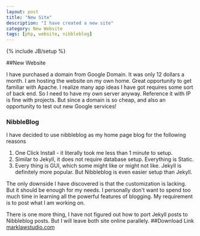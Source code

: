 ```yaml
---
layout: post
title: "New Site"
description: "I have created a new site"
category: New Website
tags: [php, website, nibbleblog]
---
```

{% include JB/setup %}

##New Website

I have purchased a domain from Google Domain. It was only 12 dollars a month. I am hosting the website on my own home. Great opportunity to get familiar with Apache. I realize many app ideas I have got requires some sort of back end. So I need to have my own server anyway. Reference it with IP is fine with projects. But since a domain is so cheap, and also an opportunity to test out new Google services!



### NibbleBlog
I have decided to use nibbleblog as my home page blog for the following reasons
1. One Click Install - it literally took me less than 1 minute to setup.
2. Similar to Jekyll, it does not require database setup. Everything is Static.
3. Every thing is GUI, which some might like or might not like. Jekyll is definitely more popular. But Nibbleblog is even easier setup than Jekyll.


The only downside I have discovered is that the customization is lacking. But it should be enough for my needs. I personally don't want to spend too much time in learning all the powerful features of blogging. My requirement is to post what I am working on. 


There is one more thing, I have not figured out how to port Jekyll posts to Nibbleblog posts. But I will leave both site online parallely. 
##Download Link
[marklawstudio.com](http://marklawstudio.com)
